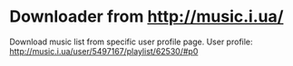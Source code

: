 # Downloader from http://music.i.ua/ 

Download music list from specific user profile page.
User profile: http://music.i.ua/user/5497167/playlist/62530/#p0

